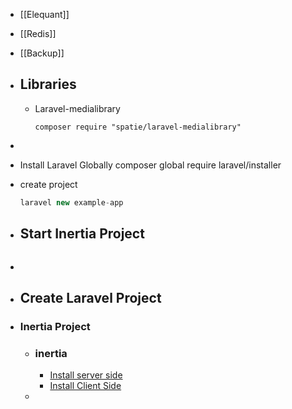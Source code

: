- [[Elequant]]
- [[Redis]]
- [[Backup]]
- ## Libraries
	- Laravel-medialibrary
	  ```
	  composer require "spatie/laravel-medialibrary"
	  ```
-
- Install Laravel Globally
  composer global require laravel/installer
- create project
  
  ```php
  laravel new example-app
  ```
- ## Start Inertia Project
  
  ```php
  ```
- ```php
  ```
- ## Create Laravel Project
- ### Inertia Project
	- ### inertia
		- [Install server side](https://inertiajs.com/server-side-setup)
		- [Install Client Side](https://inertiajs.com/client-side-setup)
	-